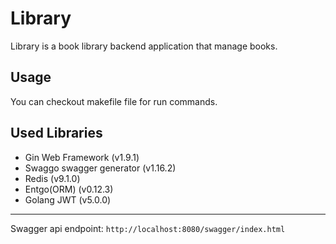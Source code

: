 # Library
Library is a book library backend application that manage books.
## Usage 
You can checkout makefile file for run commands.
## Used Libraries

- Gin Web Framework (v1.9.1)
- Swaggo swagger generator (v1.16.2)
- Redis (v9.1.0)
- Entgo(ORM) (v0.12.3)
- Golang JWT (v5.0.0)
---
Swagger api endpoint: `http://localhost:8080/swagger/index.html`
